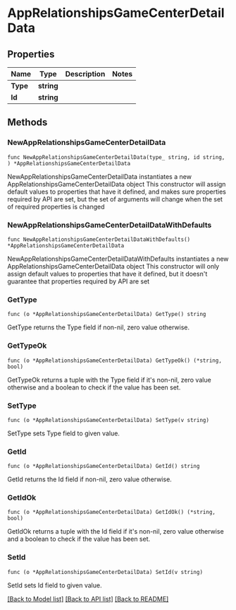 # AppRelationshipsGameCenterDetailData

## Properties

Name | Type | Description | Notes
------------ | ------------- | ------------- | -------------
**Type** | **string** |  | 
**Id** | **string** |  | 

## Methods

### NewAppRelationshipsGameCenterDetailData

`func NewAppRelationshipsGameCenterDetailData(type_ string, id string, ) *AppRelationshipsGameCenterDetailData`

NewAppRelationshipsGameCenterDetailData instantiates a new AppRelationshipsGameCenterDetailData object
This constructor will assign default values to properties that have it defined,
and makes sure properties required by API are set, but the set of arguments
will change when the set of required properties is changed

### NewAppRelationshipsGameCenterDetailDataWithDefaults

`func NewAppRelationshipsGameCenterDetailDataWithDefaults() *AppRelationshipsGameCenterDetailData`

NewAppRelationshipsGameCenterDetailDataWithDefaults instantiates a new AppRelationshipsGameCenterDetailData object
This constructor will only assign default values to properties that have it defined,
but it doesn't guarantee that properties required by API are set

### GetType

`func (o *AppRelationshipsGameCenterDetailData) GetType() string`

GetType returns the Type field if non-nil, zero value otherwise.

### GetTypeOk

`func (o *AppRelationshipsGameCenterDetailData) GetTypeOk() (*string, bool)`

GetTypeOk returns a tuple with the Type field if it's non-nil, zero value otherwise
and a boolean to check if the value has been set.

### SetType

`func (o *AppRelationshipsGameCenterDetailData) SetType(v string)`

SetType sets Type field to given value.


### GetId

`func (o *AppRelationshipsGameCenterDetailData) GetId() string`

GetId returns the Id field if non-nil, zero value otherwise.

### GetIdOk

`func (o *AppRelationshipsGameCenterDetailData) GetIdOk() (*string, bool)`

GetIdOk returns a tuple with the Id field if it's non-nil, zero value otherwise
and a boolean to check if the value has been set.

### SetId

`func (o *AppRelationshipsGameCenterDetailData) SetId(v string)`

SetId sets Id field to given value.



[[Back to Model list]](../README.md#documentation-for-models) [[Back to API list]](../README.md#documentation-for-api-endpoints) [[Back to README]](../README.md)


